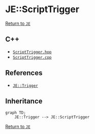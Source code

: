 # JE::ScriptTrigger

[Return to `JE`](/docs/je.md)

## C++

- [`ScriptTrigger.hpp`](/src/je/ScriptTrigger.hpp)
- [`ScriptTrigger.cpp`](/src/je/ScriptTrigger.cpp)

## References

- [`JE::Trigger`](/docs/je/Trigger.md)

## Inheritance

```mermaid
graph TD;
    JE::Trigger --> JE::ScriptTrigger
```

[Return to `JE`](/docs/je.md)